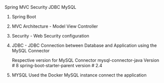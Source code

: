 Spring MVC Security JDBC MySQL

1. Spring Boot
2. MVC Architecture - Model View Controller
3. Security - Web Security configuration
4. JDBC - JDBC Connection between Database and Application using the MySQL Connector 

	Respective version for MySQL Connector
	mysql-connector-java Version # 8 
	spring-boot-starter-parent version # 2.4
	
5. MYSQL
	Used the Docker MySQL instance connect the application
	
